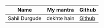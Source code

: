 | Name           | My mantra             | Github                                       |
| -------------- | --------------------- | -------------------------------------------- |
| Sahil Durgude       | dekhte hain           | [Github](https://github.com/sxhil)